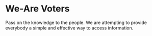 # We-Are Voters

Pass on the knowledge to the people. We are attempting to provide everybody a simple and effective way to access information.
